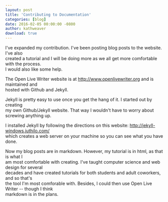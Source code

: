 ```yaml
---  
layout: post  
title: 'Contributing to Documentation'  
categories: [blog]  
date: 2016-02-05 00:00:00 -0800  
author: kathweaver  
download: true  
---
```

I've expanded my contribution.  I've been posting blog posts to the website. I've also  
created a tutorial and I will be doing more as we all get more comfortable with the process.  
I would also like some help.  
  
The Open Live Writer website is at http://www.openlivewriter.org and is maintained and   
hosted with Github and Jekyll.  

Jekyll is pretty easy to use once you get the hang of it.  I started out by creating  
my own Github/Jekyll website.  That way I wouldn't have to worry about screwing anything up.  

I installed Jekyll by following the directions on this website:  http://jekyll-windows.juthilo.com/  
which creates a web server on your machine so you can see what you have done.  

Now my blog posts are in markdown.  However, my tutorial is in html, as that is what I   
am most comfortable with creating.  I've taught computer science and web design for several   
decades and have created tutorials for both students and adult coworkers, and so that's   
the tool I'm most comforable with.  Besides, I could then use Open Live Writer -- though I think  
markdown is in the plans.  
 
 
